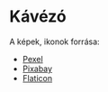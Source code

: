 # Kávézó

A képek, ikonok forrása:

* [Pexel](https://www.pexels.com/hu-hu/)
* [Pixabay](https://pixabay.com/hu/)
* [Flaticon](https://www.flaticon.com/hu/)
